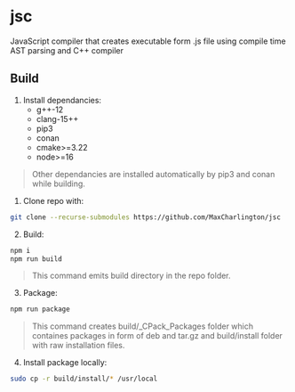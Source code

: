 # jsc

JavaScript compiler that creates executable form .js file using compile time AST parsing and C++ compiler

## Build
1. Install dependancies:
   - g++-12
   - clang-15++
   - pip3
   - conan
   - cmake>=3.22
   - node>=16

> Other dependancies are installed automatically by pip3 and conan while building.

1. Clone repo with:
```sh
git clone --recurse-submodules https://github.com/MaxCharlington/jsc
```

2. Build:
```sh
npm i
npm run build
```
> This command emits build directory in the repo folder.

3. Package:
```sh
npm run package
```
> This command creates build/_CPack_Packages folder which containes packages in form of deb and tar.gz and build/install folder with raw installation files.

4. Install package locally:
```sh
sudo cp -r build/install/* /usr/local
```
